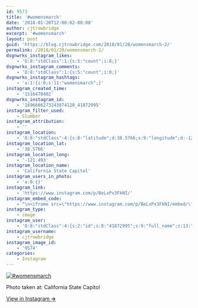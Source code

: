 ```yaml
---
id: 9573
title: '#womensmarch'
date: '2018-01-20T12:00:02-08:00'
author: cjtrowbridge
excerpt: '#womensmarch'
layout: post
guid: 'https://blog.cjtrowbridge.com/2018/01/20/womensmarch-2/'
permalink: /2018/01/20/womensmarch-2/
dsgnwrks_instagram_likes:
    - 'O:8:"stdClass":1:{s:5:"count";i:8;}'
dsgnwrks_instagram_comments:
    - 'O:8:"stdClass":1:{s:5:"count";i:0;}'
dsgnwrks_instagram_hashtags:
    - 'a:1:{i:0;s:11:"womensmarch";}'
instagram_created_time:
    - '1516478402'
dsgnwrks_instagram_id:
    - '1696666273243874120_41872995'
instagram_filter_used:
    - Slumber
instagram_attribution:
    - ''
instagram_location:
    - 'O:8:"stdClass":4:{s:8:"latitude";d:38.5766;s:9:"longitude";d:-121.493;s:4:"name";s:24:"California State Capitol";s:2:"id";i:213437390;}'
instagram_location_lat:
    - '38.5766'
instagram_location_long:
    - '-121.493'
instagram_location_name:
    - 'California State Capitol'
instagram_users_in_photo:
    - 'a:0:{}'
instagram_link:
    - 'https://www.instagram.com/p/BeLxPx3FkNI/'
instagram_embed_code:
    - "\n<iframe src=\"https://www.instagram.com/p/BeLxPx3FkNI/embed/\" width=\"612\" height=\"710\" frameborder=\"0\" scrolling=\"no\" allowtransparency=\"true\" class=\"insta-image-embed\"></iframe>\n"
instagram_type:
    - image
instagram_user:
    - 'O:8:"stdClass":4:{s:2:"id";s:8:"41872995";s:9:"full_name";s:13:"CJ Trowbridge";s:15:"profile_picture";s:96:"https://scontent.cdninstagram.com/t51.2885-19/s150x150/13724650_1188772791164794_142557231_a.jpg";s:8:"username";s:12:"cjtrowbridge";}'
instagram_username:
    - cjtrowbridge
instagram_image_id:
    - '9574'
categories:
    - Instagram
---
```


[![#womensmarch](https://blog.cjtrowbridge.com/wp-content/uploads/2018/01/1516478402-1-1.jpg)](https://www.instagram.com/p/BeLxPx3FkNI/)

Photo taken at: California State Capitol

[View in Instagram ⇒](https://www.instagram.com/p/BeLxPx3FkNI/)